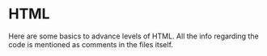 # HTML
Here are some basics to advance levels of HTML.
All the info regarding the code is mentioned as comments in the files itself.
